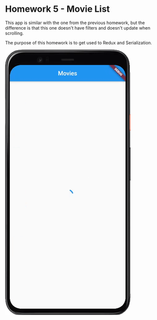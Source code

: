 Homework 5 - Movie List
=======================

This app is similar with the one from the previous homework, but the difference is that
this one doesn't have filters and doesn't update when scrolling.

The purpose of this homework is to get used to Redux and Serialization.

![alt text](tema5.gif "Movie list")